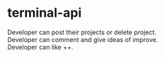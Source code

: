 # terminal-api
Developer can post their projects or delete project.\
Developer can comment and give ideas of improve.\
Developer can like ++.
